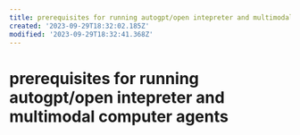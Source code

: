 ```yaml
---
title: prerequisites for running autogpt/open intepreter and multimodal computer agents
created: '2023-09-29T18:32:02.185Z'
modified: '2023-09-29T18:32:41.368Z'
---
```


# prerequisites for running autogpt/open intepreter and multimodal computer agents
